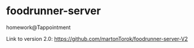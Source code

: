 # foodrunner-server
homework@Tappointment


Link to version 2.0: 
https://github.com/martonTorok/foodrunner-server-V2